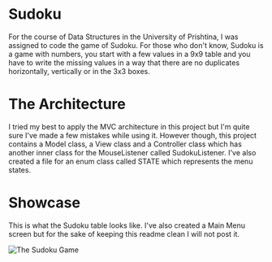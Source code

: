 # Sudoku
For the course of Data Structures in the University of Prishtina, I was assigned to code the game of Sudoku. For those who don't know, Sudoku is a game with numbers, you start with a few values in a 9x9 table and you have to write the missing values in a way that there are no duplicates horizontally, vertically or in the 3x3 boxes.

# The Architecture
I tried my best to apply the MVC architecture in this project but I'm quite sure I've made a few mistakes while using it. However though, this project contains a Model class, a View class and a Controller class which has another inner class for the MouseListener called SudokuListener. I've also created a file for an enum class called STATE which represents the menu states.

# Showcase
This is what the Sudoku table looks like. I've also created a Main Menu screen but for the sake of keeping this readme clean I will not post it.

![The Sudoku Game](https://i.imgur.com/wtCJY2p.png "In-Game")
